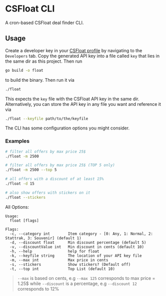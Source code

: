 # CSFloat CLI

A cron-based CSFloat deal finder CLI.

## Usage
Create a developer key in your [CSFloat profile](https://csfloat.com/profile) by navigating to the `Developers`
tab. 
Copy the generated API key into a file called `key` that lies in the same dir as this project.
Then run 
```bash
go build -o float
```

to build the binary. Then run it via

```bash
./float
```
This expects the `key` file with the CSFloat API key in the same dir.
Alternatively, you can store the API key in any file you want and reference it via

```bash
./float --keyfile path/to/the/keyfile
```

The CLI has some configuration options you might consider.


### Examples

```bash
# filter all offers by max price 25$
./float -m 2500 
```

```bash
# filter all offers by max price 25$ (TOP 5 only)
./float -m 2500 --top 5
```

```bash
# all offers with a discount of at least 15% 
./float -d 15
```

```bash
# also show offers with stickers on it 
./float --stickers
```

All Options:
```
Usage:
  float [flags]

Flags:
  -c, --category int        Item category - [0: Any, 1: Normal, 2: Stattrak, 3: Souvenir] (default 1)
  -d, --discount float      Min discount percentage (default 5)
  -v, --discountValue int   Min discount in cents (default 10)
  -h, --help                help for float
  -k, --keyfile string      The location of your API key file
  -m, --max int             Max price in cents
  -s, --stickers            Show stickers? (Default off)
  -t, --top int             Top List (default 10)
```

> `--max` is based on cents, e.g `--max 125` corresponds to max price = 1.25$ 
> while `--discount` is a percentage, e.g `--discount 12` corresponds to 12%